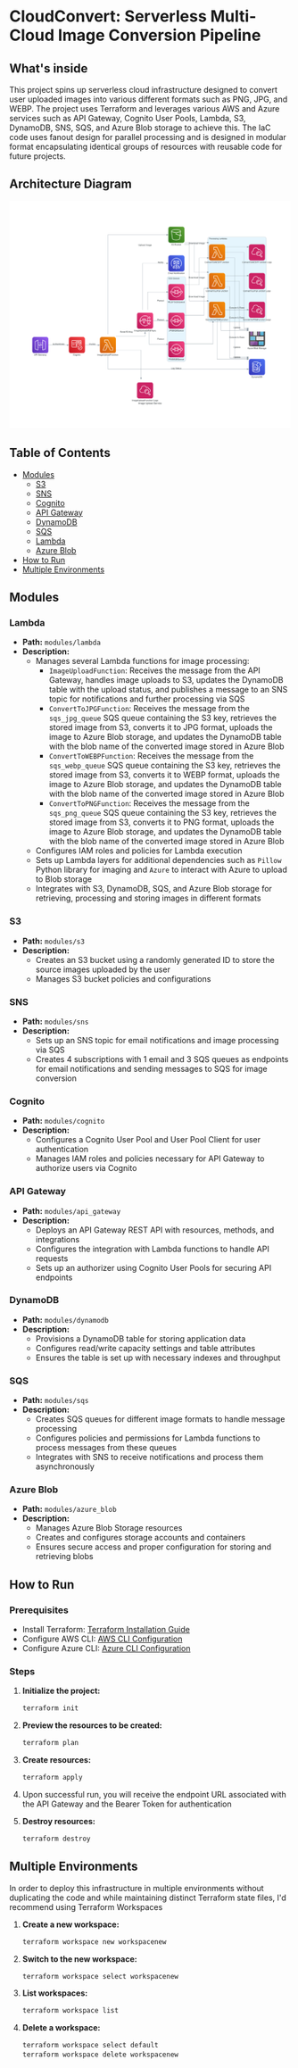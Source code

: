 # CloudConvert: Serverless Multi-Cloud Image Conversion Pipeline

## What's inside
This project spins up serverless cloud infrastructure designed to convert user uploaded images into various different formats such as PNG, JPG, and WEBP. The project uses Terraform and leverages various AWS and Azure services such as API Gateway, Cognito User Pools, Lambda, S3, DynamoDB, SNS, SQS, and Azure Blob storage to achieve this. The IaC code uses fanout design for parallel processing and is designed in modular format encapsulating identical groups of resources with reusable code for future projects.

## Architecture Diagram
<img alt="Infra" src="./image_upload_service.png">

## Table of Contents
- [Modules](#modules)
  - [S3](#s3)
  - [SNS](#sns)
  - [Cognito](#cognito)
  - [API Gateway](#api-gateway)
  - [DynamoDB](#dynamodb)
  - [SQS](#sqs)
  - [Lambda](#lambda)
  - [Azure Blob](#azure-blob)
- [How to Run](#how-to-run)
- [Multiple Environments](#multiple-environments)

## Modules

### Lambda
- **Path:** `modules/lambda`
- **Description:** 
  - Manages several Lambda functions for image processing:
    - `ImageUploadFunction`: Receives the message from the API Gateway, handles image uploads to S3, updates the DynamoDB table with the upload status, and publishes a message to an SNS topic for notifications and further processing via SQS
    - `ConvertToJPGFunction`: Receives the message from the `sqs_jpg_queue` SQS queue containing the S3 key, retrieves the stored image from S3, converts it to JPG format, uploads the image to Azure Blob storage, and updates the DynamoDB table with the blob name of the converted image stored in Azure Blob 
    - `ConvertToWEBPFunction`: Receives the message from the `sqs_webp_queue` SQS queue containing the S3 key, retrieves the stored image from S3, converts it to WEBP format, uploads the image to Azure Blob storage, and updates the DynamoDB table with the blob name of the converted image stored in Azure Blob 
    - `ConvertToPNGFunction`: Receives the message from the `sqs_png_queue` SQS queue containing the S3 key, retrieves the stored image from S3, converts it to PNG format, uploads the image to Azure Blob storage, and updates the DynamoDB table with the blob name of the converted image stored in Azure Blob  
  - Configures IAM roles and policies for Lambda execution
  - Sets up Lambda layers for additional dependencies such as `Pillow` Python library for imaging and `Azure` to interact with Azure to upload to Blob storage
  - Integrates with S3, DynamoDB, SQS, and Azure Blob storage for retrieving, processing and storing images in different formats

### S3
- **Path:** `modules/s3`
- **Description:** 
  - Creates an S3 bucket using a randomly generated ID to store the source images uploaded by the user
  - Manages S3 bucket policies and configurations

### SNS
- **Path:** `modules/sns`
- **Description:** 
  - Sets up an SNS topic for email notifications and image processing via SQS
  - Creates 4 subscriptions with 1 email and 3 SQS queues as endpoints for email notifications and sending messages to SQS for image conversion

### Cognito
- **Path:** `modules/cognito`
- **Description:** 
  - Configures a Cognito User Pool and User Pool Client for user authentication
  - Manages IAM roles and policies necessary for API Gateway to authorize users via Cognito

### API Gateway
- **Path:** `modules/api_gateway`
- **Description:** 
  - Deploys an API Gateway REST API with resources, methods, and integrations
  - Configures the integration with Lambda functions to handle API requests
  - Sets up an authorizer using Cognito User Pools for securing API endpoints

### DynamoDB
- **Path:** `modules/dynamodb`
- **Description:** 
  - Provisions a DynamoDB table for storing application data
  - Configures read/write capacity settings and table attributes
  - Ensures the table is set up with necessary indexes and throughput

### SQS
- **Path:** `modules/sqs`
- **Description:** 
  - Creates SQS queues for different image formats to handle message processing
  - Configures policies and permissions for Lambda functions to process messages from these queues
  - Integrates with SNS to receive notifications and process them asynchronously

### Azure Blob
- **Path:** `modules/azure_blob`
- **Description:** 
  - Manages Azure Blob Storage resources
  - Creates and configures storage accounts and containers
  - Ensures secure access and proper configuration for storing and retrieving blobs

## How to Run

### Prerequisites
- Install Terraform: [Terraform Installation Guide](https://learn.hashicorp.com/terraform/getting-started/install.html)
- Configure AWS CLI: [AWS CLI Configuration](https://docs.aws.amazon.com/cli/latest/userguide/cli-configure-quickstart.html)
- Configure Azure CLI: [Azure CLI Configuration](https://learn.microsoft.com/en-us/cli/azure/get-started-tutorial-1-prepare-environment?tabs=bash)

### Steps
1. **Initialize the project:**
   ```bash
   terraform init
2. **Preview the resources to be created:**
   ```bash
   terraform plan
3. **Create resources:**
   ```bash
   terraform apply
4. Upon successful run, you will receive the endpoint URL associated with the API Gateway and the Bearer Token for authentication 

5. **Destroy resources:**
   ```bash
   terraform destroy
## Multiple Environments
In order to deploy this infrastructure in multiple environments without duplicating the code and while maintaining distinct Terraform state files, I'd recommend using Terraform Workspaces
1. **Create a new workspace:**
   ```bash
   terraform workspace new workspacenew
2. **Switch to the new workspace:**
   ```bash
   terraform workspace select workspacenew 
3. **List workspaces:**
   ```bash
   terraform workspace list 
4. **Delete a workspace:**
   ```bash
   terraform workspace select default 
   terraform workspace delete workspacenew 